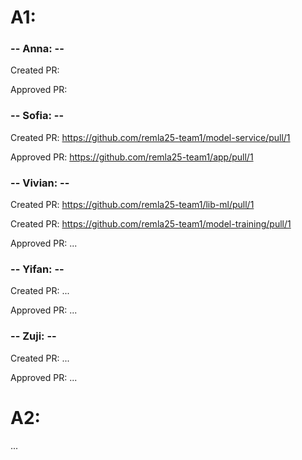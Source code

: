 # A1:

### -- Anna: --
Created PR:

Approved PR: 

### -- Sofia: --
Created PR: https://github.com/remla25-team1/model-service/pull/1

Approved PR: https://github.com/remla25-team1/app/pull/1

### -- Vivian: --
Created PR: https://github.com/remla25-team1/lib-ml/pull/1

Created PR: https://github.com/remla25-team1/model-training/pull/1

Approved PR: ...

### -- Yifan: --
Created PR: ...

Approved PR: ...

### -- Zuji: --
Created PR: ...

Approved PR: ...

# A2:
...
